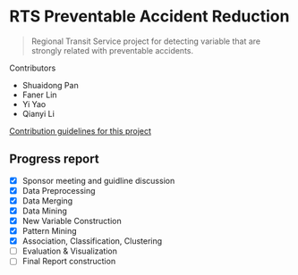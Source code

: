 # RTS Preventable Accident Reduction
> Regional Transit Service project for detecting variable that are strongly related with preventable accidents.


Contributors
- Shuaidong Pan
- Faner Lin
- Yi Yao
- Qianyi Li

[Contribution guidelines for this project](docs/CONTRIBUTING.md)
## Progress report
- [x] Sponsor meeting and guidline discussion
- [x] Data Preprocessing
- [x] Data Merging
- [x] Data Mining
- [x] New Variable Construction
- [x] Pattern Mining
- [x] Association, Classification, Clustering
- [ ] Evaluation & Visualization
- [ ] Final Report construction
